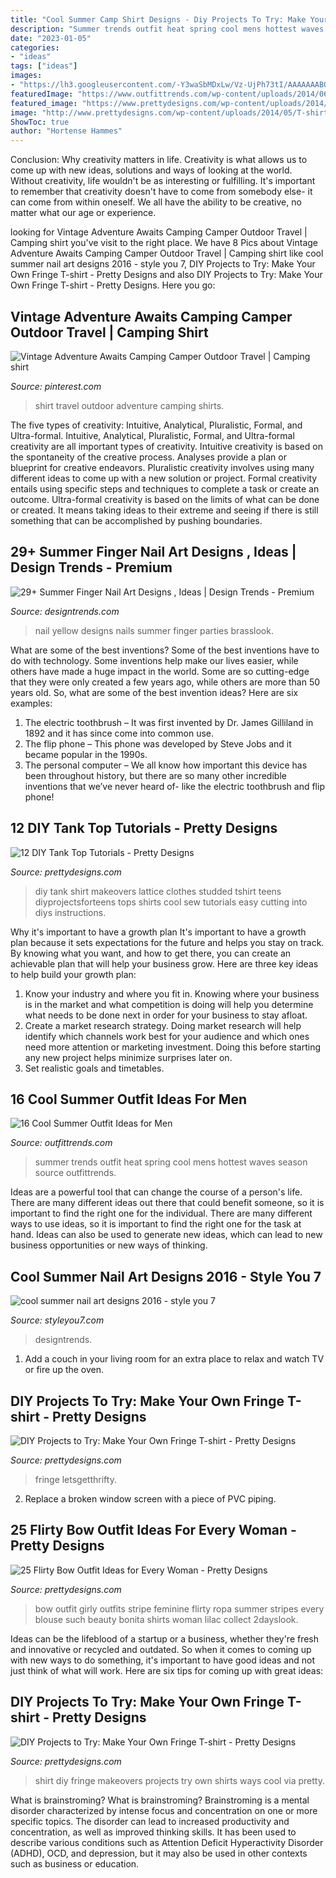 ```yaml
---
title: "Cool Summer Camp Shirt Designs - Diy Projects To Try: Make Your Own Fringe T-shirt"
description: "Summer trends outfit heat spring cool mens hottest waves season source outfittrends"
date: "2023-01-05"
categories:
- "ideas"
tags: ["ideas"]
images:
- "https://lh3.googleusercontent.com/-Y3waSbMDxLw/Vz-UjPh73tI/AAAAAAABOS0/ClQnIcJ3aBs/s0/imgb35edd8e0b4c99f83f68614692dc77e0.jpg"
featuredImage: "https://www.outfittrends.com/wp-content/uploads/2014/06/summer-fashion-trends-men-682x1024.jpg"
featured_image: "https://www.prettydesigns.com/wp-content/uploads/2014/05/Rock-Tee.jpg"
image: "http://www.prettydesigns.com/wp-content/uploads/2014/05/T-shirt-Makeovers.jpg"
ShowToc: true
author: "Hortense Hammes"
---
```



Conclusion: Why creativity matters in life.
Creativity is what allows us to come up with new ideas, solutions and ways of looking at the world. Without creativity, life wouldn't be as interesting or fulfilling. It's important to remember that creativity doesn't have to come from somebody else- it can come from within oneself. We all have the ability to be creative, no matter what our age or experience.

	

		
looking for Vintage Adventure Awaits Camping Camper Outdoor Travel | Camping shirt you've visit to the right place. We have 8 Pics about Vintage Adventure Awaits Camping Camper Outdoor Travel | Camping shirt like cool summer nail art designs 2016 - style you 7, DIY Projects to Try: Make Your Own Fringe T-shirt - Pretty Designs and also DIY Projects to Try: Make Your Own Fringe T-shirt - Pretty Designs. Here you go:
		
    
## Vintage Adventure Awaits Camping Camper Outdoor Travel | Camping Shirt

<img loading=lazy src="https://i.pinimg.com/736x/d2/77/26/d27726b19af6501058cc20c9cc4edce6.jpg" onerror="this.onerror=null;this.src='https://tse2.mm.bing.net/th?id=OIP.0QYcmw-JXkDy2gM98vMzVAHaHa&amp;pid=15.1';" alt="Vintage Adventure Awaits Camping Camper Outdoor Travel | Camping shirt">

_Source: pinterest.com_

>shirt travel outdoor adventure camping shirts. 

	

The five types of creativity: Intuitive, Analytical, Pluralistic, Formal, and Ultra-formal.
Intuitive, Analytical, Pluralistic, Formal, and Ultra-formal creativity are all important types of creativity. Intuitive creativity is based on the spontaneity of the creative process. Analyses provide a plan or blueprint for creative endeavors. Pluralistic creativity involves using many different ideas to come up with a new solution or project. Formal creativity entails using specific steps and techniques to complete a task or create an outcome. Ultra-formal creativity is based on the limits of what can be done or created. It means taking ideas to their extreme and seeing if there is still something that can be accomplished by pushing boundaries.

    
## 29+ Summer Finger Nail Art Designs , Ideas | Design Trends - Premium

<img loading=lazy src="https://images.designtrends.com/wp-content/uploads/2016/04/11070012/Yellow-Nail-Design-For-Parties.jpg" onerror="this.onerror=null;this.src='https://tse2.mm.bing.net/th?id=OIP.e96b7ualLw_t-1LfbMiFeAHaHa&amp;pid=15.1';" alt="29+ Summer Finger Nail Art Designs , Ideas | Design Trends - Premium">

_Source: designtrends.com_

>nail yellow designs nails summer finger parties brasslook. 

	

What are some of the best inventions?
Some of the best inventions have to do with technology. Some inventions help make our lives easier, while others have made a huge impact in the world. Some are so cutting-edge that they were only created a few years ago, while others are more than 50 years old. So, what are some of the best invention ideas? Here are six examples: 
1) The electric toothbrush – It was first invented by Dr. James Gilliland in 1892 and it has since come into common use.
2) The flip phone – This phone was developed by Steve Jobs and it became popular in the 1990s.
3) The personal computer – We all know how important this device has been throughout history, but there are so many other incredible inventions that we’ve never heard of- like the electric toothbrush and flip phone!

    
## 12 DIY Tank Top Tutorials - Pretty Designs

<img loading=lazy src="http://www.prettydesigns.com/wp-content/uploads/2014/04/Lattice-Tank.jpg" onerror="this.onerror=null;this.src='https://tse2.mm.bing.net/th?id=OIP.3TWxi9EjnRtcy6qJ__mMMwHaJ6&amp;pid=15.1';" alt="12 DIY Tank Top Tutorials - Pretty Designs">

_Source: prettydesigns.com_

>diy tank shirt makeovers lattice clothes studded tshirt teens diyprojectsforteens tops shirts cool sew tutorials easy cutting into diys instructions. 

	

Why it's important to have a growth plan
It's important to have a growth plan because it sets expectations for the future and helps you stay on track. By knowing what you want, and how to get there, you can create an achievable plan that will help your business grow. Here are three key ideas to help build your growth plan: 
1. Know your industry and where you fit in. Knowing where your business is in the market and what competition is doing will help you determine what needs to be done next in order for your business to stay afloat. 
2. Create a market research strategy. Doing market research will help identify which channels work best for your audience and which ones need more attention or marketing investment. Doing this before starting any new project helps minimize surprises later on. 
3. Set realistic goals and timetables.

    
## 16 Cool Summer Outfit Ideas For Men

<img loading=lazy src="https://www.outfittrends.com/wp-content/uploads/2014/06/summer-fashion-trends-men-682x1024.jpg" onerror="this.onerror=null;this.src='https://tse4.mm.bing.net/th?id=OIP.24rBazPec9_9B5p4_x0KrgHaLH&amp;pid=15.1';" alt="16 Cool Summer Outfit Ideas for Men">

_Source: outfittrends.com_

>summer trends outfit heat spring cool mens hottest waves season source outfittrends. 

	

Ideas are a powerful tool that can change the course of a person's life. There are many different ideas out there that could benefit someone, so it is important to find the right one for the individual. There are many different ways to use ideas, so it is important to find the right one for the task at hand. Ideas can also be used to generate new ideas, which can lead to new business opportunities or new ways of thinking.

    
## Cool Summer Nail Art Designs 2016 - Style You 7

<img loading=lazy src="https://lh3.googleusercontent.com/-Y3waSbMDxLw/Vz-UjPh73tI/AAAAAAABOS0/ClQnIcJ3aBs/s0/imgb35edd8e0b4c99f83f68614692dc77e0.jpg" onerror="this.onerror=null;this.src='https://tse2.mm.bing.net/th?id=OIP.XyHXBbNf9XogEbYQMGThHgHaHa&amp;pid=15.1';" alt="cool summer nail art designs 2016 - style you 7">

_Source: styleyou7.com_

>designtrends. 

	

1. Add a couch in your living room for an extra place to relax and watch TV or fire up the oven.

    
## DIY Projects To Try: Make Your Own Fringe T-shirt - Pretty Designs

<img loading=lazy src="https://www.prettydesigns.com/wp-content/uploads/2014/05/Rock-Tee.jpg" onerror="this.onerror=null;this.src='https://tse2.mm.bing.net/th?id=OIP.ZQA1HViOZDw0fckP6zLwqgHaGK&amp;pid=15.1';" alt="DIY Projects to Try: Make Your Own Fringe T-shirt - Pretty Designs">

_Source: prettydesigns.com_

>fringe letsgetthrifty. 

	

2. Replace a broken window screen with a piece of PVC piping.

    
## 25 Flirty Bow Outfit Ideas For Every Woman - Pretty Designs

<img loading=lazy src="http://www.prettydesigns.com/wp-content/uploads/2014/05/Stripe-Outfit-with-a-Bow.jpg" onerror="this.onerror=null;this.src='https://tse3.mm.bing.net/th?id=OIP.ZlwpkjQA5kFfOjPR_WI00wHaLI&amp;pid=15.1';" alt="25 Flirty Bow Outfit Ideas for Every Woman - Pretty Designs">

_Source: prettydesigns.com_

>bow outfit girly outfits stripe feminine flirty ropa summer stripes every blouse such beauty bonita shirts woman lilac collect 2dayslook. 

	

Ideas can be the lifeblood of a startup or a business, whether they're fresh and innovative or recycled and outdated. So when it comes to coming up with new ways to do something, it's important to have good ideas and not just think of what will work. Here are six tips for coming up with great ideas:

    
## DIY Projects To Try: Make Your Own Fringe T-shirt - Pretty Designs

<img loading=lazy src="http://www.prettydesigns.com/wp-content/uploads/2014/05/T-shirt-Makeovers.jpg" onerror="this.onerror=null;this.src='https://tse4.mm.bing.net/th?id=OIP.TS0vuDr9ghKOmAt4o37XKQHaJz&amp;pid=15.1';" alt="DIY Projects to Try: Make Your Own Fringe T-shirt - Pretty Designs">

_Source: prettydesigns.com_

>shirt diy fringe makeovers projects try own shirts ways cool via pretty. 

	

What is brainstroming?
What is brainstroming? Brainstroming is a mental disorder characterized by intense focus and concentration on one or more specific topics. The disorder can lead to increased productivity and concentration, as well as improved thinking skills. It has been used to describe various conditions such as Attention Deficit Hyperactivity Disorder (ADHD), OCD, and depression, but it may also be used in other contexts such as business or education.

